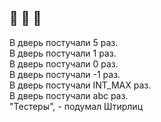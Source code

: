 ## :thinking: :thinking: :thinking:

В дверь постучали 5 раз. <br/>
В дверь постучали 1 раз. <br/>
В дверь постучали 0 раз. <br/>
В дверь постучали -1 раз. <br/>
В дверь постучали INT_MAX раз. <br/>
В дверь постучали abc раз. <br/>
"Тестеры", - подумал Штирлиц <br/>
